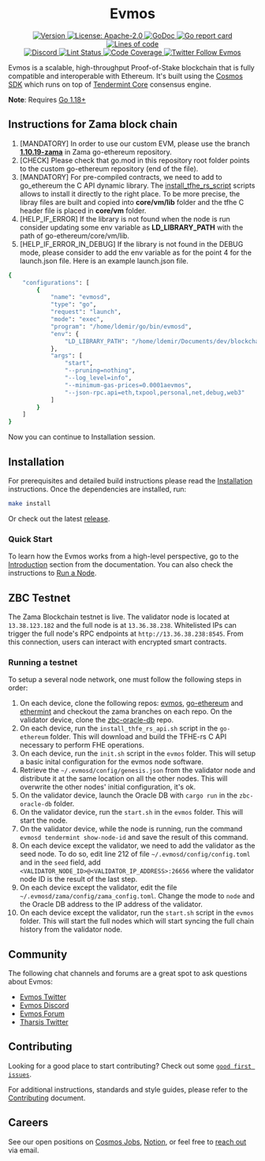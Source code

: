 <!--
parent:
  order: false
-->

<div align="center">
  <h1> Evmos </h1>
</div>

<div align="center">
  <a href="https://github.com/evmos/evmos/releases/latest">
    <img alt="Version" src="https://img.shields.io/github/tag/tharsis/evmos.svg" />
  </a>
  <a href="https://github.com/evmos/evmos/blob/main/LICENSE">
    <img alt="License: Apache-2.0" src="https://img.shields.io/github/license/tharsis/evmos.svg" />
  </a>
  <a href="https://pkg.go.dev/github.com/evmos/evmos">
    <img alt="GoDoc" src="https://godoc.org/github.com/evmos/evmos?status.svg" />
  </a>
  <a href="https://goreportcard.com/report/github.com/evmos/evmos">
    <img alt="Go report card" src="https://goreportcard.com/badge/github.com/evmos/evmos"/>
  </a>
  <a href="https://bestpractices.coreinfrastructure.org/projects/5018">
    <img alt="Lines of code" src="https://img.shields.io/tokei/lines/github/tharsis/evmos">
  </a>
</div>
<div align="center">
  <a href="https://discord.gg/evmos">
    <img alt="Discord" src="https://img.shields.io/discord/809048090249134080.svg" />
  </a>
  <a href="https://github.com/evmos/evmos/actions?query=branch%3Amain+workflow%3ALint">
    <img alt="Lint Status" src="https://github.com/evmos/evmos/actions/workflows/lint.yml/badge.svg?branch=main" />
  </a>
  <a href="https://codecov.io/gh/tharsis/evmos">
    <img alt="Code Coverage" src="https://codecov.io/gh/tharsis/evmos/branch/main/graph/badge.svg" />
  </a>
  <a href="https://twitter.com/EvmosOrg">
    <img alt="Twitter Follow Evmos" src="https://img.shields.io/twitter/follow/EvmosOrg"/>
  </a>
</div>

Evmos is a scalable, high-throughput Proof-of-Stake blockchain that is fully compatible and
interoperable with Ethereum. It's built using the [Cosmos SDK](https://github.com/cosmos/cosmos-sdk/) which runs on top of [Tendermint Core](https://github.com/tendermint/tendermint) consensus engine.

**Note**: Requires [Go 1.18+](https://golang.org/dl/)

## Instructions for Zama block chain

1. [MANDATORY] In order to use our custom EVM, please use the branch [__1.10.19-zama__](https://github.com/zama-ai/go-ethereum/tree/1.10.19-zama) in Zama go-ethereum repository.
2. [CHECK] Please check that go.mod in this repository root folder points to the custom go-ethereum repository (end of the file).
3. [MANDATORY] For pre-compiled contracts, we need to add to go_ethereum the C API dynamic library. The [install_tfhe_rs_script](https://github.com/zama-ai/go-ethereum/blob/1.10.19-zama/install_thfe_rs_api.sh) scripts allows to install it directly to the right place. To be more precise, the libray files are built and copied into __core/vm/lib__ folder and the tfhe C header file is placed in __core/vm__ folder. 
4. [HELP_IF_ERROR] If the library is not found when the node is run  consider updating some env variable as __LD_LIBRARY_PATH__ with the path of go-ethereum/core/vm/lib. 
4. [HELP_IF_ERROR_IN_DEBUG] If the library is not found in the DEBUG mode, please consider to add the env variable as for the point 4 for the launch.json file. Here is an example launch.json file. 
```bash
{
    "configurations": [
        {
            "name": "evmosd",
            "type": "go",
            "request": "launch",
            "mode": "exec",
            "program": "/home/ldemir/go/bin/evmosd",
            "env": {
                "LD_LIBRARY_PATH": "/home/ldemir/Documents/dev/blockchain/go-ethereum/core/vm/lib/"
            },
            "args": [
                "start",
                "--pruning=nothing",
                "--log_level=info",
                "--minimum-gas-prices=0.0001aevmos",
                "--json-rpc.api=eth,txpool,personal,net,debug,web3"
            ]
        }
    ]
}
```

Now you can continue to Installation session. 


## Installation

For prerequisites and detailed build instructions please read the [Installation](https://evmos.dev/validators/quickstart/installation.html) instructions. Once the dependencies are installed, run:

```bash
make install
```

Or check out the latest [release](https://github.com/evmos/evmos/releases).

### Quick Start

To learn how the Evmos works from a high-level perspective, go to the [Introduction](https://evmos.dev/about/intro/overview.html) section from the documentation. You can also check the instructions to [Run a Node](https://evmos.dev/validators/quickstart/run_node.html).

## ZBC Testnet

The Zama Blockchain testnet is live. The validator node is located at `13.38.123.182` and the full node is at `13.36.38.238`. 
Whitelisted IPs can trigger the full node's RPC endpoints at `http://13.36.38.238:8545`. 
From this connection, users can interact with encrypted smart contracts.

### Running a testnet

To setup a several node network, one must follow the following steps in order:
1. On each device, clone the following repos: [evmos](https://github.com/zama-ai/evmos), [go-ethereum](https://github.com/zama-ai/go-ethereum) and [ethermint](https://github.com/zama-ai/ethermint) and checkout the zama branches on each repo. On the validator device, clone the [zbc-oracle-db](https://github.com/zama-ai/zbc-oracle-db) repo.
2. On each device, run the `install_thfe_rs_api.sh` script in the `go-ethereum` folder. This will download and build the TFHE-rs C API necessary to perform FHE operations. 
3. On each device, run the `init.sh` script in the `evmos` folder. This will setup a basic inital configuration for the evmos node software.
4. Retrieve the `~/.evmosd/config/genesis.json` from the validator node and distribute it at the same location on all the other nodes. This will overwrite the other nodes' initial configuration, it's ok. 
5. On the validator device, launch the Oracle DB with `cargo run` in the `zbc-oracle-db` folder.
6. On the validator device, run the `start.sh` in the `evmos` folder. This will start the node. 
7. On the validator device, while the node is running, run the command `evmosd tendermint show-node-id` and save the result of this command. 
8. On each device except the validator, we need to add the validator as the seed node. To do so, edit line 212 of file `~/.evmosd/config/config.toml` and in the `seed` field, add `<VALIDATOR_NODE_ID>@<VALIDATOR_IP_ADDRESS>:26656` where the validator node ID is the result of the last step.
9. On each device except the validator, edit the file `~/.evmosd/zama/config/zama_config.toml`. Change the mode to `node` and the Oracle DB address to the IP address of the validator.
10. On each device except the validator, run the `start.sh` script in the `evmos` folder. This will start the full nodes which will start syncing the full chain history from the validator node.

## Community

The following chat channels and forums are a great spot to ask questions about Evmos:

- [Evmos Twitter](https://twitter.com/EvmosOrg)
- [Evmos Discord](https://discord.gg/evmos)
- [Evmos Forum](https://commonwealth.im/evmos)
- [Tharsis Twitter](https://twitter.com/TharsisHQ)

## Contributing

Looking for a good place to start contributing? Check out some [`good first issues`](https://github.com/evmos/evmos/issues?q=is%3Aopen+is%3Aissue+label%3A%22good+first+issue%22).

For additional instructions, standards and style guides, please refer to the [Contributing](./CONTRIBUTING.md) document.

## Careers

See our open positions on [Cosmos Jobs](https://jobs.cosmos.network/project/evmos-d0sk1uxuh-remote/), [Notion](https://tharsis.notion.site), or feel free to [reach out](mailto:careers@thars.is) via email.

